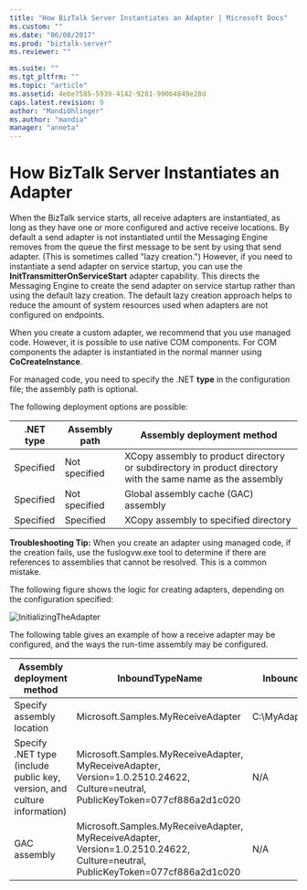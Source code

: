 ```yaml
---
title: "How BizTalk Server Instantiates an Adapter | Microsoft Docs"
ms.custom: ""
ms.date: "06/08/2017"
ms.prod: "biztalk-server"
ms.reviewer: ""

ms.suite: ""
ms.tgt_pltfrm: ""
ms.topic: "article"
ms.assetid: 4ebe7585-5939-4142-9281-990b4849e28d
caps.latest.revision: 9
author: "MandiOhlinger"
ms.author: "mandia"
manager: "anneta"
---
```

# How BizTalk Server Instantiates an Adapter
When the BizTalk service starts, all receive adapters are instantiated, as long as they have one or more configured and active receive locations. By default a send adapter is not instantiated until the Messaging Engine removes from the queue the first message to be sent by using that send adapter. (This is sometimes called "lazy creation.") However, if you need to instantiate a send adapter on service startup, you can use the **InitTransmitterOnServiceStart** adapter capability. This directs the Messaging Engine to create the send adapter on service startup rather than using the default lazy creation. The default lazy creation approach helps to reduce the amount of system resources used when adapters are not configured on endpoints.  

 When you create a custom adapter, we recommend that you use managed code. However, it is possible to use native COM components. For COM components the adapter is instantiated in the normal manner using **CoCreateInstance**.  

 For managed code, you need to specify the .NET **type** in the configuration file; the assembly path is optional.  

 The following deployment options are possible:  

|.NET type|Assembly path|Assembly deployment method|  
|---------------|-------------------|--------------------------------|  
|Specified|Not specified|XCopy assembly to product directory or subdirectory in product directory with the same name as the assembly|  
|Specified|Not specified|Global assembly cache (GAC) assembly|  
|Specified|Specified|XCopy assembly to specified directory|  

 **Troubleshooting Tip:** When you create an adapter using managed code, if the creation fails, use the fuslogvw.exe tool to determine if there are references to assemblies that cannot be resolved. This is a common mistake.  

 The following figure shows the logic for creating adapters, depending on the configuration specified:  

 ![](../core/media/initializingtheadapter.gif "InitializingTheAdapter")  

 The following table gives an example of how a receive adapter may be configured, and the ways the run-time assembly may be configured.  


|                        Assembly deployment method                        |                                                        InboundTypeName                                                         |    InboundAssemblyPath     |
|--------------------------------------------------------------------------|--------------------------------------------------------------------------------------------------------------------------------|----------------------------|
|                        Specify assembly location                         |                                               Microsoft.Samples.MyReceiveAdapter                                               | C:\MyAdapter\MyAdapter.dll |
| Specify .NET type (include public key, version, and culture information) | Microsoft.Samples.MyReceiveAdapter, MyReceiveAdapter, Version=1.0.2510.24622, Culture=neutral, PublicKeyToken=077cf886a2d1c020 |            N/A             |
|                               GAC assembly                               | Microsoft.Samples.MyReceiveAdapter, MyReceiveAdapter, Version=1.0.2510.24622, Culture=neutral, PublicKeyToken=077cf886a2d1c020 |            N/A             |

